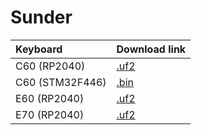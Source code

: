 # Sunder

| Keyboard        | Download link                                                                                         |
|:----------------|:------------------------------------------------------------------------------------------------------|
| C60 (RP2040)    | [.uf2](https://raw.githubusercontent.com/squishyliquid/sunder/main/c60/sunder_c60_rp2040_vial.uf2)    |
| C60 (STM32F446) | [.bin](https://raw.githubusercontent.com/squishyliquid/sunder/main/c60/sunder_c60_stm32f446_vial.bin) |
| E60 (RP2040)    | [.uf2](https://raw.githubusercontent.com/squishyliquid/sunder/main/e60/sunder_e60_rp2040_vial.uf2)    |
| E70 (RP2040)    | [.uf2](https://raw.githubusercontent.com/squishyliquid/sunder/main/e70/sunder_e70_rp2040_vial.uf2)    |